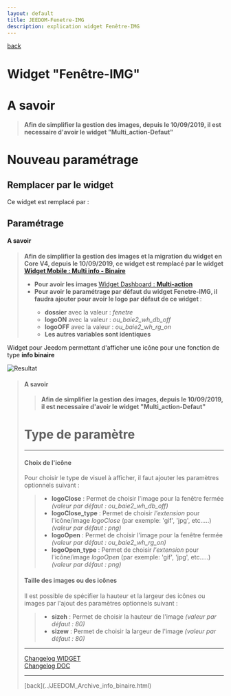 ```yaml
---
layout: default
title: JEEDOM-Fenetre-IMG
description: explication widget Fenêtre-IMG
---
```

[back](../JEEDOM_Archive_info_binaire.html)
# Widget "Fenêtre-IMG" 

# A savoir
<blockquote>
<b>Afin de simplifier la gestion des images, depuis le 10/09/2019, il est necessaire d'avoir le widget "Multi_action-Defaut"</b>
</blockquote>

# Nouveau paramétrage
## Remplacer par le widget
Ce widget est remplacé par :

## Paramétrage

<h4 id="A Savoir">A savoir</h4>
<blockquote>
    <b>Afin de simplifier la gestion des images et la migration du widget en Core V4, depuis le 10/09/2019, ce widget est remplacé par le widget <a href="../../JEEDOM_Multi_info_Binaire.html">Widget Mobile : <b>Multi info - Binaire</b></a></b>
    <ul>
        <li><b>Pour avoir les images </b><a href="../../JEEDOM_Multi_action_Defaut">Widget Dashboard : <b>Multi-action</b></a></li>
        <li><b>Pour avoir le paramétrage par défaut du widget Fenetre-IMG, il faudra ajouter pour avoir le logo par défaut de ce widget </b> :</li>
        <ul>
            <li><b>dossier</b> avec la valeur : <i>fenetre</i></li>
            <li><b>logoON</b> avec la valeur : <i>ou_baie2_wh_db_off</i></li>
            <li><b>logoOFF</b> avec la valeur : <i>ou_baie2_wh_rg_on</i></li>
            <li><b>Les autres variables sont identiques</b></li>
        </ul>
    </ul>
</blockquote>

Widget pour Jeedom permettant d'afficher une icône pour une fonction de type <b>info binaire</b>
<p><img src="../../../img/RESULTAT_JEEDOM_Fenetre_IMG.png" alt="Resultat" /></p>
<blockquote>

<h4 id="A Savoir">A savoir</h4>
<blockquote>
<b>Afin de simplifier la gestion des images, depuis le 10/09/2019, il est necessaire d'avoir le widget "Multi_action-Defaut"</b>
</blockquote>

<h1 id="Type de paramètre">Type de paramètre</h1>
<hr />
<h4 id="Logo">Choix de l'icône</h4>
Pour choisir le type de visuel à afficher, il faut ajouter les paramètres optionnels suivant :
<blockquote>
        <ul>
            <li><b>logoClose</b> : Permet de choisir l'image pour la fenêtre fermée <i>(valeur par défaut : ou_baie2_wh_db_off)</i></li>
            <li><b>logoClose_type</b> : Permet de choisir <i>l'extension</i> pour l'icône/image <i>logoClose</i> (par exemple: 'gif', 'jpg', etc.....)<i>(valeur par défaut : png)</i></li>
            <li><b>logoOpen</b> : Permet de choisir l'image pour la fenêtre fermée <i>(valeur par défaut : ou_baie2_wh_rg_on)</i></li>
            <li><b>logoOpen_type</b> : Permet de choisir <i>l'extension</i> pour l'icône/image <i>logoOpen</i> (par exemple: 'gif', 'jpg', etc.....)<i>(valeur par défaut : png)</i></li>
        </ul>
</blockquote>

<h4 id="Taille">Taille des images ou des icônes</h4>
Il est possible de spécifier la hauteur et la largeur des icônes ou images par l'ajout des paramètres optionnels suivant :
<blockquote>
        <ul>
            <li><b>sizeh</b> : Permet de choisir la hauteur de l'image <i>(valeur par défaut : 80)</i></li>
            <li><b>sizew</b> : Permet de choisir la largeur de l'image <i>(valeur par défaut : 80)</i></li>
        </ul>
</blockquote>
 

<hr />
<dl>
    <a href="https://github.com/JEALG/JEEDOM-Fenetre-../img/commits/master">Changelog WIDGET</a><br/>
    <a href="https://github.com/JEALG/JEEDOM-Widget_JAG-doc/commits/master">Changelog DOC</a>
</dl>
<hr />
[back](../JEEDOM_Archive_info_binaire.html)